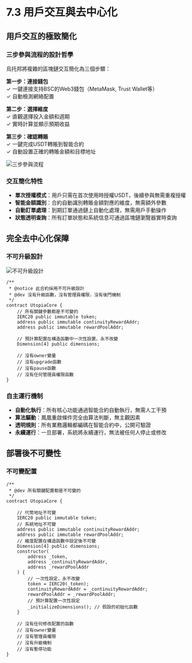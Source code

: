 # 7.3 用戶交互與去中心化

## 用戶交互的極致簡化

### 三步參與流程的設計哲學

烏托邦將複雜的區塊鏈交互簡化為三個步驟：

**第一步：連接錢包**  
✓ 一鍵連接支持BSC的Web3錢包（MetaMask, Trust Wallet等）  
✓ 自動檢測網絡配置

**第二步：選擇維度**  
✓ 直觀選擇投入金額和週期  
✓ 實時計算並顯示預期收益

**第三步：確認轉賬**  
✓ 一鍵完成USDT轉賬到智能合約  
✓ 自動設置正確的轉賬金額和目標地址

![三步參與流程](/images/图26.svg)

### 交互簡化特性

- **單次授權模式**：用戶只需在首次使用時授權USDT，後續參與無需重複授權
- **智能金額識別**：合約自動識別轉賬金額對應的維度，無需額外參數
- **自動訂單處理**：到期訂單通過鏈上自動化處理，無需用戶手動操作
- **狀態透明查詢**：所有訂單狀態和系統信息可通過區塊鏈瀏覽器實時查詢

## 完全去中心化保障

### 不可升級設計

![不可升級設計](/images/图27.svg)

```solidity
/**
 * @notice 此合約採用不可升級設計
 * @dev 沒有升級函數，沒有管理員權限，沒有後門機制
 */
contract UtopiaCore {
    // 所有關鍵參數都是不可變的
    IERC20 public immutable token;
    address public immutable continuityRewardAddr;
    address public immutable rewardPoolAddr;
    
    // 預計算配置在構造函數中一次性設置，永不改變
    Dimension[4] public dimensions;
    
    // 沒有owner變量
    // 沒有upgrade函數
    // 沒有pause函數
    // 沒有任何管理員權限函數
}
```

### 自主運行機制

- **自動化執行**：所有核心功能通過智能合約自動執行，無需人工干預
- **算法驅動**：鳳凰重啟條件完全由算法判斷，無主觀因素
- **透明規則**：所有業務邏輯都編碼在智能合約中，公開可驗證
- **永續運行**：一旦部署，系統將永續運行，無法被任何人停止或修改

## 部署後不可變性

### 不可變配置

```solidity
/**
 * @dev 所有關鍵配置都是不可變的
 */
contract UtopiaCore {
    
    // 代幣地址不可變
    IERC20 public immutable token;
    // 系統地址不可變
    address public immutable continuityRewardAddr;
    address public immutable rewardPoolAddr;
    // 維度配置在構造函數中設定後不可變
    Dimension[4] public dimensions;
    constructor(
        address _token,
        address _continuityRewardAddr,
        address _rewardPoolAddr
    ) {
        // 一次性設定，永不改變
        token = IERC20(_token);
        continuityRewardAddr = _continuityRewardAddr;
        rewardPoolAddr = _rewardPoolAddr;
        // 預計算配置一次性設定
        _initializeDimensions(); // 假設的初始化函數
    }
    
    // 沒有任何修改配置的函數
    // 沒有owner變量
    // 沒有管理員權限
    // 沒有升級機制
    // 沒有暫停功能
}
```